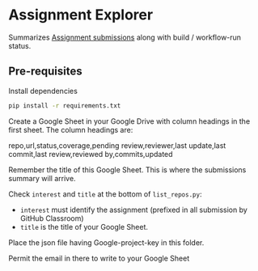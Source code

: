 # Assignment Explorer

Summarizes [Assignment submissions](running-batches.md) along with build / workflow-run status.

## Pre-requisites

Install dependencies

```bash
pip install -r requirements.txt
```

Create a Google Sheet in your Google Drive with column headings in the first sheet. The column headings are:

repo,url,status,coverage,pending review,reviewer,last update,last commit,last review,reviewed by,commits,updated

Remember the title of this Google Sheet. This is where the submissions summary will arrive.

Check `interest` and `title` at the bottom of `list_repos.py`:

- `interest` must identify the assignment (prefixed in all submission by GitHub Classroom)
- `title` is the title of your Google Sheet.

Place the json file having Google-project-key in this folder.

Permit the email in there to write to your Google Sheet
